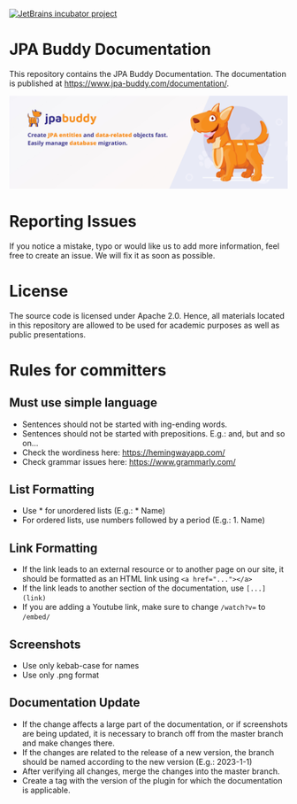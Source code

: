 [![JetBrains incubator project](https://jb.gg/badges/incubator-flat-square.svg)](https://confluence.jetbrains.com/display/ALL/JetBrains+on+GitHub) 

# JPA Buddy Documentation

This repository contains the JPA Buddy Documentation. The documentation is published at https://www.jpa-buddy.com/documentation/.

![banner](readme/banner.jpg)

# Reporting Issues

If you notice a mistake, typo or would like us to add more information, feel free to create an issue. We will fix it as soon as possible.

# License
The source code is licensed under Apache 2.0. Hence, all materials located in this repository are allowed to be used for academic purposes as well as public presentations.

# Rules for committers

## Must use simple language

* Sentences should not be started with ing-ending words.
* Sentences should not be started with prepositions. E.g.: and, but and so on...
* Check the wordiness here: https://hemingwayapp.com/
* Check grammar issues here: https://www.grammarly.com/

## List Formatting

* Use * for unordered lists (E.g.: * Name)
* For ordered lists, use numbers followed by a period (E.g.: 1. Name)

## Link Formatting

* If the link leads to an external resource or to another page on our site, it should be formatted as an HTML link using `<a href="..."></a>`
* If the link leads to another section of the documentation, use `[...](link)`  
* If you are adding a Youtube link, make sure to change `/watch?v=` to `/embed/`

## Screenshots

* Use only kebab-case for names
* Use only .png format

## Documentation Update

* If the change affects a large part of the documentation, or if screenshots are being updated, it is necessary to branch off from the master branch and make changes there.
* If the changes are related to the release of a new version, the branch should be named according to the new version (E.g.: 2023-1-1)
* After verifying all changes, merge the changes into the master branch.
* Create a tag with the version of the plugin for which the documentation is applicable.
